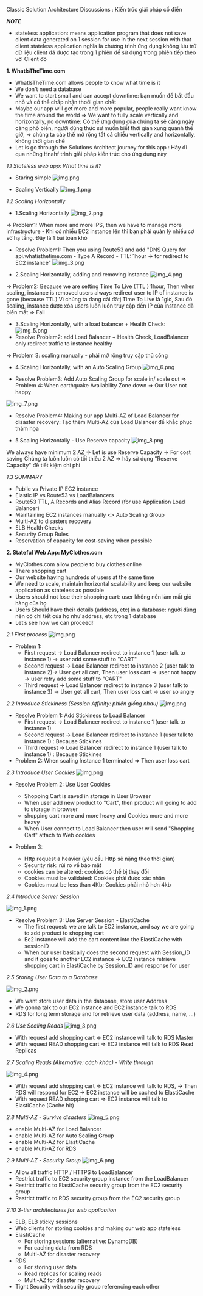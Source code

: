 Classic Solution Architecture Discussions : Kiến trúc giải pháp cổ điển

***NOTE***
- stateless application: means application program that does not save client data generated on 1 session for use in the next session with that client
  stateless application nghĩa là chương trình ứng dụng không lưu trữ dữ liệu client đã được tạo trong 1 phiên để sử dụng trong phiên tiếp theo với Client đó

**1. WhatIsTheTime.com**
- WhatIsTheTime.com allows people to know what  time is it
- We don't need a database
- We want to start small and can accept downtime: bạn muốn để bắt đầu nhỏ và có thể chấp nhận thoời gian chết
- Maybe our app will get more and more popular, people really want know the time around the world =>  We want to fully scale vertically and horizontally, no downtime:
    Có thể ứng dụng của chúng ta sẽ càng ngày càng phổ biến, người dùng thực sự muốn biết thời gian xung quanh thế giớ, => chúng ta cáo thể mở rộng tất cả chiều vertically and horizontally, không thời gian chế
- Let is go through the Solutions Architect journey for this app :
    Hãy đi qua những Hnahf trình giải pháp kiến trúc cho ứng dụng này

_1.1 Stateless web app: What time is it?_
- Staring simple
![img.png](images/img_46.png)

- Scaling Vertically 
![img_1.png](images/img_47.png)

_1.2 Scaling Horizontally_

- 1.Scaling Horizontally
![img_2.png](images/img_48.png)
 
=> Problem1: When more and more IPS, then we have to manage more infrastructure - Khi có nhiều EC2 instance lên thì bạn phải quản lý nhiều cơ sở hạ tầng. Đây là 1 bài toán khó

- Resolve Problem1: Then you using Route53 and add "DNS Query for api.whatisthetime.com - Type A Record - TTL: 1hour -> for redirect to EC2 instance"
![img_3.png](images/img_49.png)

- 2.Scaling Horizontally, adding and removing instance 
![img_4.png](images/img_50.png)

=> Problem2: Because we are setting Time To Live (TTL ) 1hour, Then when scaling, instance is removed users always redirect user to IP of instance is gone (because TTL)
 Vì chúng ta đang cài đătj Time To Live là 1giờ, Sau đó scaling, instance được xóa users luôn luôn truy cập dến IP của instance đã biến mất => Fail

- 3.Scaling Horizontally, with a load balancer + Health Check:  
![img_5.png](images/img_51.png)
- Resolve Problem2: add Load Balancer + Health Check, LoadBalancer only redirect traffic to instance healthy

=> Problem 3: scaling manually - phải mở rộng truy cập thủ công

- 4.Scaling Horizontally, with an Auto Scaling Group
![img_6.png](images/img_52.png)

- Resolve Problem3: Add Auto Scaling Group for scale in/ scale out
=> Problem 4: When earthquake Availability Zone down => Our User not happy

![img_7.png](images/img_53.png)

- Resolve Problem4: Making our app Multi-AZ of Load Balancer for disaster recovery: Tạo thêm Multi-AZ của Load Balancer để khắc phục thảm họa

- 5.Scaling Horizontally - Use Reserve capacity
![img_8.png](images/img_54.png)

We always have minimum 2 AZ => Let is use Reserve Capacity => For cost saving
Chúng ta luôn luôn có tối thiểu 2 AZ => hãy sử dụng "Reserve Capacity" để tiết kiệm chi phí


_1.3 SUMMARY_
- Public vs Private IP EC2 instance
- Elastic IP vs Route53 vs LoadBalancers
- Route53 TTL, A Records and Alias Record (for use Application Load Balancer)
- Maintaining EC2 instances manually <> Auto Scaling Group
- Multi-AZ to disasters recovery
- ELB Health Checks
- Security Group Rules
- Reservation of capacity for cost-saving when possible

**2. Stateful Web App: MyClothes.com**
- MyClothes.com allow people to buy clothes online
- There shopping cart
- Our website having hundreds of users at the same time
- We need to scale, maintain horizontal scalability and keep our website application as stateless as possible
- Users should not lose their shopping cart: user không nên làm mất giỏ hàng của họ
- Users Should have their details (address, etc) in a database: người dùng nên có chi tiết của họ như address, etc trong 1 database
- Let’s see how we can proceed!: 

_2.1 First process_
![img.png](images/img_55.png)

- Problem 1:
  - First request -> Load Balancer redirect to instance 1 (user talk to instance 1) -> user add some stuff to "CART"
  - Second request -> Load Balancer redirect to instance 2 (user talk to instance 2)-> User get all cart, Then user loss cart -> user not happy -> user retry add some stuff to "CART"
  - Third request -> Load Balancer redirect to instance 3 (user talk to instance 3) -> User get all cart, Then user loss cart -> user so angry

_2.2 Introduce Stickiness (Session Affinity: phiên giống nhau)_
![img.png](images/img_56.png)

- Resolve Problem 1: Add Stickiness to Load Balancer 
  - First request -> Load Balancer redirect to instance 1 (user talk to instance 1) 
  - Second request -> Load Balancer redirect to instance 1 (user talk to instance 1) : Because Stickines
  - Third request -> Load Balancer redirect to instance 1 (user talk to instance 1) : Because Stickines
- Problem 2: When scaling Instance 1 terminated => Then user loss cart

_2.3 Introduce User Cookies_
![img.png](images/img_57.png)

- Resolve Problem 2: Use User Cookies
  - Shopping Cart is saved in storage in User Browser
  - When user add new product to "Cart", then product will going to add to storage in browser
  - shopping cart more and more heavy and Cookies more and more heavy
  - When User connect to Load Balancer then user will send "Shopping Cart" attach to Web cookies

- Problem 3:
  - Http request a heavier (yêu cầu Http sẽ nặng theo thời gian)
  - Security risk: rủi ro về bảo mật
  - cookies can be altered: cookies có thể bị thay đổi
  - Cookies must be validated: Cookies phải được xác nhận 
  - Cookies must be less than 4Kb:  Cookies phải nhỏ hơn 4kb

_2.4 Introduce Server Session_

![img_1.png](images/img_58.png)

- Resolve Problem 3: Use Server Session - ElastiCache
  - The first request: we are talk to EC2 instance, and say we are going to add product to shopping cart
  - Ec2 instance will add the cart content into the ElastiCache with sessionID
  - When our user basically does the second request with Session_ID and it goes to another EC2 instance => EC2 instance retrieve shopping cart in ElastiCache by Session_ID and response for user 

_2.5 Storing User Data to a Database_

![img_2.png](images/img_59.png)

- We want store user data in the database, store user Address
- We gonna talk to our EC2 instance and EC2 instance talk to RDS
- RDS for long term storage and for retrieve user data (address, name, ...)

_2.6 Use Scaling Reads_
![img_3.png](images/img_60.png)

- With request add shopping cart => EC2 instance will talk to RDS Master
- With request READ shopping cart => EC2 instance will talk to RDS Read Replicas

_2.7 Scaling Reads (Alternative: cách khác) - Write through_

![img_4.png](images/img_61.png)

- With request add shopping cart => EC2 instance will talk to RDS, -> Then RDS will respond for EC2 -> EC2 instance will be cached to ElastiCache
- With request READ shopping cart => EC2 instance will talk to ElastiCache (Cache hit)

_2.8 Multi-AZ - Survive disasters_
![img_5.png](images/img_62.png)

- enable Multi-AZ for Load Balancer 
- enable Multi-AZ for Auto Scaling Group
- enable Multi-AZ for ElastiCache
- enable Multi-AZ for RDS

_2.9 Multi-AZ - Security Group_
![img_6.png](images/img_63.png)

- Allow all traffic HTTP / HTTPS to LoadBalancer
- Restrict traffic to EC2 security group instance from the LoadBalancer
- Restrict traffic to ElastiCache security group from the EC2 security group
- Restrict traffic to RDS security group from the EC2 security group

_2.10 3-tier architectures for web application_
- ELB, ELB sticky sessions
- Web clients for storing cookies and making our web app stateless
- ElastiCache
  - For storing sessions (alternative: DynamoDB)
  - For caching data from RDS
  - Multi-AZ for disaster recovery
- RDS
  - For storing user data
  - Read replicas for scaling reads
  - Multi-AZ for disaster recovery
- Tight Security with security group referencing each other
